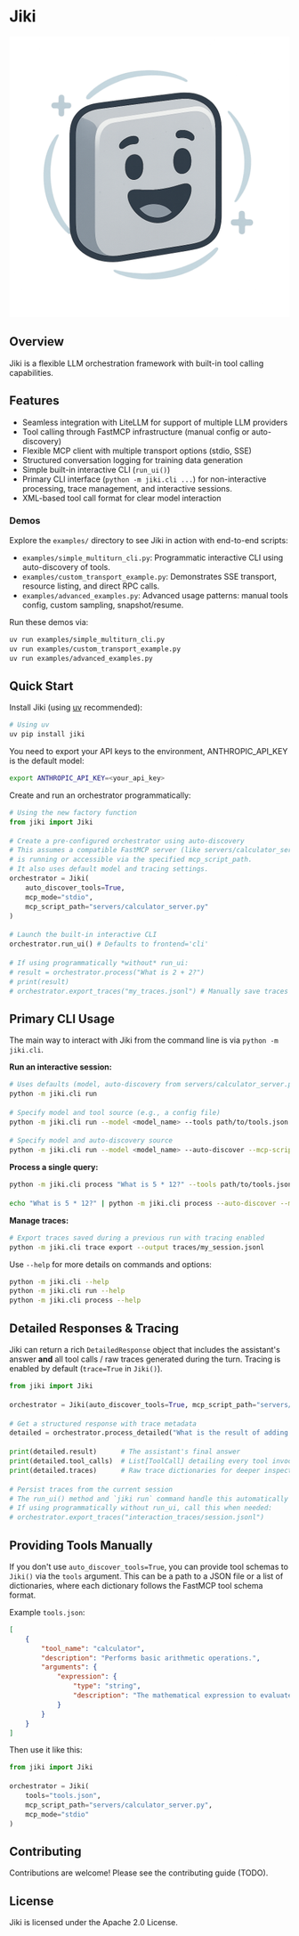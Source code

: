 # Jiki

![Jiki Logo](logo.png)

## Overview

Jiki is a flexible LLM orchestration framework with built-in tool calling capabilities.

## Features

- Seamless integration with LiteLLM for support of multiple LLM providers
- Tool calling through FastMCP infrastructure (manual config or auto-discovery)
- Flexible MCP client with multiple transport options (stdio, SSE)
- Structured conversation logging for training data generation
- Simple built-in interactive CLI (`run_ui()`)
- Primary CLI interface (`python -m jiki.cli ...`) for non-interactive processing, trace management, and interactive sessions.
- XML-based tool call format for clear model interaction

### Demos

Explore the `examples/` directory to see Jiki in action with end-to-end scripts:

- `examples/simple_multiturn_cli.py`: Programmatic interactive CLI using auto-discovery of tools.
- `examples/custom_transport_example.py`: Demonstrates SSE transport, resource listing, and direct RPC calls.
- `examples/advanced_examples.py`: Advanced usage patterns: manual tools config, custom sampling, snapshot/resume.

Run these demos via:
```bash
uv run examples/simple_multiturn_cli.py
uv run examples/custom_transport_example.py
uv run examples/advanced_examples.py
```

## Quick Start

Install Jiki (using [uv](https://github.com/astral-sh/uv) recommended):
```bash
# Using uv
uv pip install jiki
```

You need to export your API keys to the environment, ANTHROPIC_API_KEY is the default model:
```bash
export ANTHROPIC_API_KEY=<your_api_key>
```

Create and run an orchestrator programmatically:
```python
# Using the new factory function
from jiki import Jiki 

# Create a pre-configured orchestrator using auto-discovery
# This assumes a compatible FastMCP server (like servers/calculator_server.py)
# is running or accessible via the specified mcp_script_path.
# It also uses default model and tracing settings.
orchestrator = Jiki(
    auto_discover_tools=True,
    mcp_mode="stdio",
    mcp_script_path="servers/calculator_server.py"
)

# Launch the built-in interactive CLI
orchestrator.run_ui() # Defaults to frontend='cli'

# If using programmatically *without* run_ui:
# result = orchestrator.process("What is 2 + 2?")
# print(result)
# orchestrator.export_traces("my_traces.jsonl") # Manually save traces if needed
```

## Primary CLI Usage

The main way to interact with Jiki from the command line is via `python -m jiki.cli`.

**Run an interactive session:**
```bash
# Uses defaults (model, auto-discovery from servers/calculator_server.py)
python -m jiki.cli run

# Specify model and tool source (e.g., a config file)
python -m jiki.cli run --model <model_name> --tools path/to/tools.json 

# Specify model and auto-discovery source
python -m jiki.cli run --model <model_name> --auto-discover --mcp-script-path path/to/server.py
```

**Process a single query:**
```bash
python -m jiki.cli process "What is 5 * 12?" --tools path/to/tools.json

echo "What is 5 * 12?" | python -m jiki.cli process --auto-discover --mcp-script-path servers/calculator_server.py
```

**Manage traces:**
```bash
# Export traces saved during a previous run with tracing enabled
python -m jiki.cli trace export --output traces/my_session.jsonl
```

Use `--help` for more details on commands and options:
```bash
python -m jiki.cli --help
python -m jiki.cli run --help
python -m jiki.cli process --help
```

## Detailed Responses & Tracing

Jiki can return a rich `DetailedResponse` object that includes the assistant's
answer **and** all tool calls / raw traces generated during the turn. Tracing 
is enabled by default (`trace=True` in `Jiki()`).

```python
from jiki import Jiki

orchestrator = Jiki(auto_discover_tools=True, mcp_script_path="servers/calculator_server.py")

# Get a structured response with trace metadata
detailed = orchestrator.process_detailed("What is the result of adding 10 and 5?")

print(detailed.result)      # The assistant's final answer
print(detailed.tool_calls)  # List[ToolCall] detailing every tool invocation
print(detailed.traces)      # Raw trace dictionaries for deeper inspection

# Persist traces from the current session
# The run_ui() method and `jiki run` command handle this automatically on exit.
# If using programmatically without run_ui, call this when needed:
# orchestrator.export_traces("interaction_traces/session.jsonl") 
```

## Providing Tools Manually

If you don't use `auto_discover_tools=True`, you can provide tool schemas 
to `Jiki()` via the `tools` argument. This can be a path to a JSON 
file or a list of dictionaries, where each dictionary follows the FastMCP 
tool schema format.

Example `tools.json`:
```json
[
    {
        "tool_name": "calculator",
        "description": "Performs basic arithmetic operations.",
        "arguments": {
            "expression": {
                "type": "string",
                "description": "The mathematical expression to evaluate (e.g., '2 + 2')"
            }
        }
    }
]
```

Then use it like this:
```python
from jiki import Jiki

orchestrator = Jiki(
    tools="tools.json",
    mcp_script_path="servers/calculator_server.py",
    mcp_mode="stdio"
)
```

## Contributing

Contributions are welcome! Please see the contributing guide (TODO).

## License

Jiki is licensed under the Apache 2.0 License.
